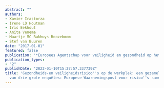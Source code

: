 ```yaml
---
abstract: ""
authors:
- Xavier Irastorza
- Irene LD Houtman
- Iris Eekhout
- Anita Venema
- Maartje MC Bakhuys Roozeboom
- Stef van Buuren
date: "2017-01-01"
featured: false
publication: '*Europees Agentschap voor veiligheid en gezondheid op het werk*'
publication_types:
- "2"
publishDate: "2023-01-10T15:27:57.337739Z"
title: 'Gezondheids-en veiligheidsrisico''s op de werkplek: een gezamelijke analyse
  van drie grote enquêtes: Europese Waarnemingspost voor risico''s samenvatting'
---
```


